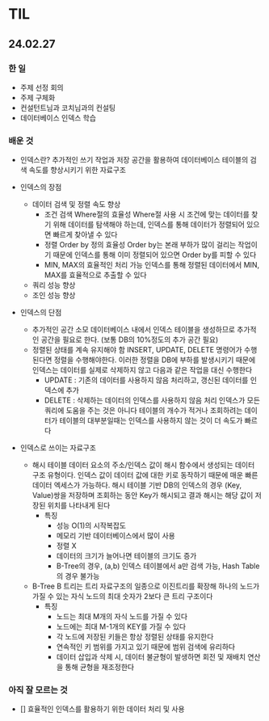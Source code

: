 # TIL
## 24.02.27
### 한 일
- 주제 선정 회의
- 주제 구체화
- 컨설턴트님과 코치님과의 컨설팅
- 데이터베이스 인덱스 학습

### 배운 것
- 인덱스란?
추가적인 쓰기 작업과 저장 공간을 활용하여 데이터베이스 테이블의 검색 속도를 향상시키기 위한 자료구조

- 인덱스의 장점
    - 데이터 검색 및 정렬 속도 향상
        - 조건 검색 Where절의 효율성
        Where절 사용 시 조건에 맞는 데이터를 찾기 위해 데이터를 탐색해야 하는데, 인덱스를 통해 데이터가 정렬되어 있으면 빠르게 찾아낼 수 있다
        - 정렬 Order by 정의 효율성
        Order by는 본래 부하가 많이 걸리는 작업이기 때문에 인덱스를 통해 이미 정렬되어 있으면 Order by를 피할 수 있다
        - MIN, MAX의 효율적인 처리 가능
        인덱스를 통해 정렬된 데이터에서 MIN, MAX를 효율적으로 추출할 수 있다
    - 쿼리 성능 향상
    - 조인 성능 향상

- 인덱스의 단점
    - 추가적인 공간 소모
        데이터베이스 내에서 인덱스 테이블을 생성하므로 추가적인 공간을 필요로 한다. (보통 DB의 10%정도의 추가 공간 필요)
    - 정렬된 상태를 계속 유지해야 함
        INSERT, UPDATE, DELETE 명령어가 수행된다면 정렬을 수행해야한다. 이러한 정렬을 DB에 부하를 발생시키기 때문에 인덱스는 데이터를 실제로 삭제하지 않고 다음과 같은 작업을 대신 수행한다
        - UPDATE : 기존의 데이터를 사용하지 않음 처리하고, 갱신된 데이터를 인덱스에 추가
        - DELETE : 삭제하는 데이터의 인덱스를 사용하지 않음 처리
        인덱스가 모든 쿼리에 도움을 주는 것은 아니다
        테이블의 개수가 적거나 조회하려는 데이터가 테이블의 대부분일때는 인덱스를 사용하지 않는 것이 더 속도가 빠르다

- 인덱스로 쓰이는 자료구조
    - 해시 테이블
        데이터 요소의 주소/인덱스 값이 해시 함수에서 생성되는 데이터 구조 유형이다.
인덱스 값이 데이터 값에 대한 키로 동작하기 때문에 매운 빠른 데이터 엑세스가 가능하다.
해시 테이블 기반 DB의 인덱스의 경우 (Key, Value)쌍을 저장하며 조회하는 동안 Key가 해시되고 결과 해시는 해당 값이 저장된 위치를 나타내게 된다
        - 특징
            - 성능 O(1)의 시작복잡도
            - 메모리 기반 데이터베이스에서 많이 사용
            - 정렬 X 
            - 데이터의 크기가 늘어나면 테이블의 크기도 증가
            - B-Tree의 경우, (a,b) 인덱스 테이블에서 a만 검색 가능, Hash Table의 경우 불가능
    - B-Tree
        B 트리는 트리 자료구조의 일종으로 이진트리를 확장해 하나의 노드가 가질 수 있는 자식 노드의 최대 숫자가 2보다 큰 트리 구조이다
        - 특징
            - 노드는 최대 M개의 자식 노드를 가질 수 있다
            - 노드에는 최대 M-1개의 KEY를 가질 수 있다
            - 각 노드에 저장된 키들은 항상 정렬된 상태를 유지한다
            - 연속적인 키 범위를 가지고 있기 때문에 범위 검색에 유리하다
            - 데이터 삽입과 삭제 시, 데이터 불균형이 발생하면 회전 및 재배치 연산을 통해 균형을 재조정한다

### 아직 잘 모르는 것
* [] 효율적인 인덱스를 활용하기 위한 데이터 처리 및 사용
